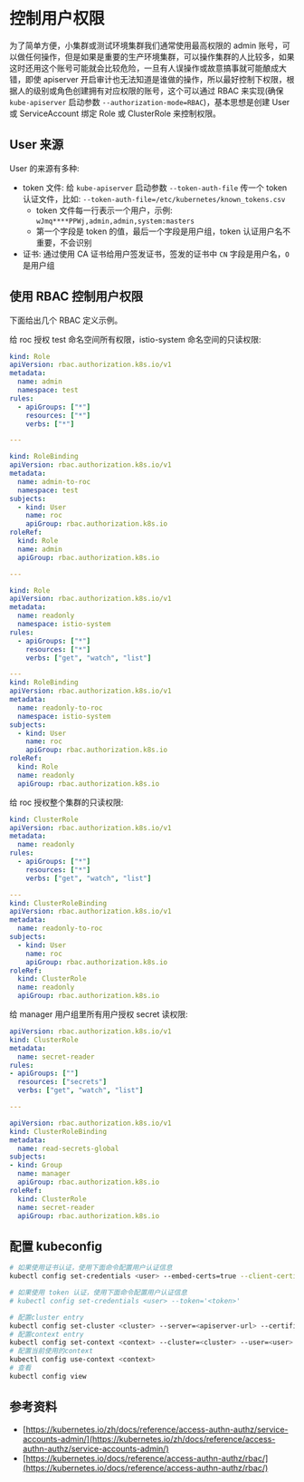 # 控制用户权限

为了简单方便，小集群或测试环境集群我们通常使用最高权限的 admin 账号，可以做任何操作，但是如果是重要的生产环境集群，可以操作集群的人比较多，如果这时还用这个账号可能就会比较危险，一旦有人误操作或故意搞事就可能酿成大错，即使 apiserver 开启审计也无法知道是谁做的操作，所以最好控制下权限，根据人的级别或角色创建拥有对应权限的账号，这个可以通过 RBAC 来实现\(确保 `kube-apiserver` 启动参数 `--authorization-mode=RBAC`\)，基本思想是创建 User 或 ServiceAccount 绑定 Role 或 ClusterRole 来控制权限。

## User 来源

User 的来源有多种:

* token 文件: 给 `kube-apiserver` 启动参数 `--token-auth-file` 传一个 token 认证文件，比如: `--token-auth-file=/etc/kubernetes/known_tokens.csv`
  * token 文件每一行表示一个用户，示例: `wJmq****PPWj,admin,admin,system:masters`
  * 第一个字段是 token 的值，最后一个字段是用户组，token 认证用户名不重要，不会识别
* 证书: 通过使用 CA 证书给用户签发证书，签发的证书中 `CN` 字段是用户名，`O` 是用户组

## 使用 RBAC 控制用户权限 <a id="rbac"></a>

下面给出几个 RBAC 定义示例。

给 roc 授权 test 命名空间所有权限，istio-system 命名空间的只读权限:

```yaml
kind: Role
apiVersion: rbac.authorization.k8s.io/v1
metadata:
  name: admin
  namespace: test
rules:
  - apiGroups: ["*"]
    resources: ["*"]
    verbs: ["*"]

---

kind: RoleBinding
apiVersion: rbac.authorization.k8s.io/v1
metadata:
  name: admin-to-roc
  namespace: test
subjects:
  - kind: User
    name: roc
    apiGroup: rbac.authorization.k8s.io
roleRef:
  kind: Role
  name: admin
  apiGroup: rbac.authorization.k8s.io

---

kind: Role
apiVersion: rbac.authorization.k8s.io/v1
metadata:
  name: readonly
  namespace: istio-system
rules:
  - apiGroups: ["*"]
    resources: ["*"]
    verbs: ["get", "watch", "list"]

---
kind: RoleBinding
apiVersion: rbac.authorization.k8s.io/v1
metadata:
  name: readonly-to-roc
  namespace: istio-system
subjects:
  - kind: User
    name: roc
    apiGroup: rbac.authorization.k8s.io
roleRef:
  kind: Role
  name: readonly
  apiGroup: rbac.authorization.k8s.io
```

给 roc 授权整个集群的只读权限:

```yaml
kind: ClusterRole
apiVersion: rbac.authorization.k8s.io/v1
metadata:
  name: readonly
rules:
  - apiGroups: ["*"]
    resources: ["*"]
    verbs: ["get", "watch", "list"]

---
kind: ClusterRoleBinding
apiVersion: rbac.authorization.k8s.io/v1
metadata:
  name: readonly-to-roc
subjects:
  - kind: User
    name: roc
    apiGroup: rbac.authorization.k8s.io
roleRef:
  kind: ClusterRole
  name: readonly
  apiGroup: rbac.authorization.k8s.io
```

给 manager 用户组里所有用户授权 secret 读权限:

``` yaml
apiVersion: rbac.authorization.k8s.io/v1
kind: ClusterRole
metadata:
  name: secret-reader
rules:
- apiGroups: [""]
  resources: ["secrets"]
  verbs: ["get", "watch", "list"]

---

apiVersion: rbac.authorization.k8s.io/v1
kind: ClusterRoleBinding
metadata:
  name: read-secrets-global
subjects:
- kind: Group
  name: manager
  apiGroup: rbac.authorization.k8s.io
roleRef:
  kind: ClusterRole
  name: secret-reader
  apiGroup: rbac.authorization.k8s.io
```

## 配置 kubeconfig

```bash
# 如果使用证书认证，使用下面命令配置用户认证信息
kubectl config set-credentials <user> --embed-certs=true --client-certificate=<client-cert-file> --client-key=<client-key-file>

# 如果使用 token 认证，使用下面命令配置用户认证信息
# kubectl config set-credentials <user> --token='<token>'

# 配置cluster entry
kubectl config set-cluster <cluster> --server=<apiserver-url> --certificate-authority=<ca-cert-file>
# 配置context entry
kubectl config set-context <context> --cluster=<cluster> --user=<user>
# 配置当前使用的context
kubectl config use-context <context>
# 查看
kubectl config view
```

## 参考资料

* [https://kubernetes.io/zh/docs/reference/access-authn-authz/service-accounts-admin/](https://kubernetes.io/zh/docs/reference/access-authn-authz/service-accounts-admin/)
* [https://kubernetes.io/docs/reference/access-authn-authz/rbac/](https://kubernetes.io/docs/reference/access-authn-authz/rbac/)

